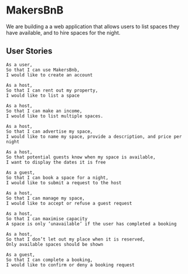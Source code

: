 # MakersBnB

We are building a a web application that allows users to list spaces they have available, and to hire spaces for the night.

## User Stories

```
As a user, 
So that I can use MakersBnb,
I would like to create an account
```

```
As a host,
So that I can rent out my property,
I would like to list a space
```

```
As a host,
So that I can make an income,
I would like to list multiple spaces.
```

```
As a host,
So that I can advertise my space,
I would like to name my space, provide a description, and price per night
```

```
As a host,
So that potential guests know when my space is available,
I want to display the dates it is free
```

```
As a guest,
So that I can book a space for a night,
I would like to submit a request to the host
```

```
As a host,
So that I can manage my space,
I would like to accept or refuse a guest request
```

```
As a host,
So that I can maximise capacity
A space is only ‘unavailable’ if the user has completed a booking
```

```
As a host,
So that I don’t let out my place when it is reserved,
Only available spaces should be shown
```

```
As a guest,
So that I can complete a booking,
I would like to confirm or deny a booking request
```